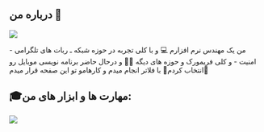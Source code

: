 ## درباره من 📍
<img src=https://github.com/mrjove/mrjove/assets/76074041/a387e392-3ff5-4dfc-8a5e-ba129c4554df></img>
<p> من یک مهندس نرم افزارم 💻 و با کلی تجربه در حوزه شبکه ـ ربات های تلگرامی  - امنیت - و کلی فریمورک و حوزه های دیگه 🙌🏻 و درحال حاضر برنامه نویسی موبایل رو انتخاب کردم📱 با فلاتر انجام میدم و کارهامو تو این صفحه قرار میدم🫡</p>
<h2>🎓مهارت ها و ابزار های من: </h2>
<img src="https://img.shields.io/badge/Flutter-%2302569B.svg?style=for-the-badge&logo=Flutter&logoColor=white-src="https://img.shields.io/badge/dart-%230175C2.svg?style=for-the-badge&logo=dart&logoColor=white"></img>


